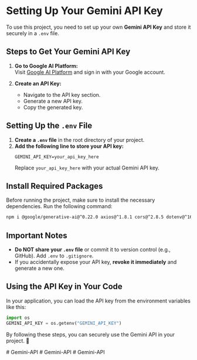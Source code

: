 # Setting Up Your Gemini API Key

To use this project, you need to set up your own **Gemini API Key** and store it securely in a `.env` file.

## Steps to Get Your Gemini API Key
1. **Go to Google AI Platform:**  
   Visit [Google AI Platform](https://ai.google.dev/) and sign in with your Google account.

2. **Create an API Key:**  
   - Navigate to the API key section.
   - Generate a new API key.
   - Copy the generated key.

## Setting Up the `.env` File
1. **Create a `.env` file** in the root directory of your project.
2. **Add the following line to store your API key:**
   ```
   GEMINI_API_KEY=your_api_key_here
   ```
   Replace `your_api_key_here` with your actual Gemini API key.

## Install Required Packages
Before running the project, make sure to install the necessary dependencies. Run the following command:
```sh
npm i @google/generative-ai@^0.22.0 axios@^1.8.1 cors@^2.8.5 dotenv@^16.4.7 express@^4.21.2 gemini-api@file:
```

## Important Notes
- **Do NOT share your `.env` file** or commit it to version control (e.g., GitHub). Add `.env` to `.gitignore`.
- If you accidentally expose your API key, **revoke it immediately** and generate a new one.

## Using the API Key in Your Code
In your application, you can load the API key from the environment variables like this:
```python
import os
GEMINI_API_KEY = os.getenv("GEMINI_API_KEY")
```

By following these steps, you can securely use the Gemini API in your project. 🚀

#   G e m i n i - A P I  
 #   G e m i n i - A P I  
 #   G e m i n i - A P I  
 